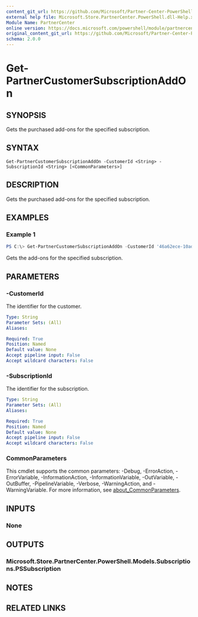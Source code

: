 ```yaml
---
content_git_url: https://github.com/Microsoft/Partner-Center-PowerShell/blob/master/docs/help/Get-PartnerCustomerSubscriptionAddOn.md
external help file: Microsoft.Store.PartnerCenter.PowerShell.dll-Help.xml
Module Name: PartnerCenter
online version: https://docs.microsoft.com/powershell/module/partnercenter/Get-PartnerCustomerSubscriptionAddOn
original_content_git_url: https://github.com/Microsoft/Partner-Center-PowerShell/blob/master/docs/help/Get-PartnerCustomerSubscriptionAddOn.md
schema: 2.0.0
---
```


# Get-PartnerCustomerSubscriptionAddOn

## SYNOPSIS
Gets the purchased add-ons for the specified subscription.

## SYNTAX

```
Get-PartnerCustomerSubscriptionAddOn -CustomerId <String> -SubscriptionId <String> [<CommonParameters>]
```

## DESCRIPTION
Gets the purchased add-ons for the specified subscription.

## EXAMPLES

### Example 1
```powershell
PS C:\> Get-PartnerCustomerSubscriptionAddOn -CustomerId '46a62ece-10ad-42e5-b3f1-b2ed53e6fc08' -SubscriptionId '775440e2-3a09-4685-bc9e-f1638955c41e'
```

Gets the add-ons for the specified subscription.

## PARAMETERS

### -CustomerId
The identifier for the customer.

```yaml
Type: String
Parameter Sets: (All)
Aliases:

Required: True
Position: Named
Default value: None
Accept pipeline input: False
Accept wildcard characters: False
```

### -SubscriptionId
The identifier for the subscription.

```yaml
Type: String
Parameter Sets: (All)
Aliases:

Required: True
Position: Named
Default value: None
Accept pipeline input: False
Accept wildcard characters: False
```

### CommonParameters
This cmdlet supports the common parameters: -Debug, -ErrorAction, -ErrorVariable, -InformationAction, -InformationVariable, -OutVariable, -OutBuffer, -PipelineVariable, -Verbose, -WarningAction, and -WarningVariable. For more information, see [about_CommonParameters](http://go.microsoft.com/fwlink/?LinkID=113216).

## INPUTS

### None

## OUTPUTS

### Microsoft.Store.PartnerCenter.PowerShell.Models.Subscriptions.PSSubscription

## NOTES

## RELATED LINKS
